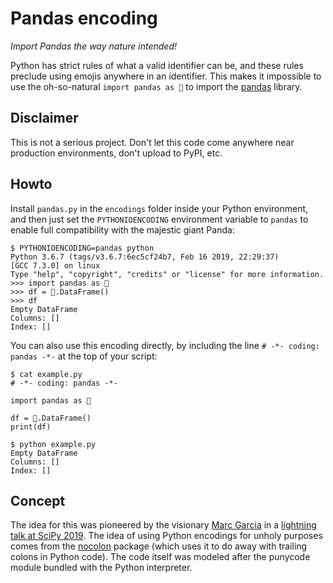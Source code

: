 Pandas encoding
===============

_Import Pandas the way nature intended!_

Python has strict rules of what a valid identifier can be, and these rules
preclude using emojis anywhere in an identifier. This makes it impossible to
use the oh-so-natural `import pandas as 🐼` to import the
[pandas](https://pandas.pydata.org/) library.

Disclaimer
----------

This is not a serious project. Don't let this code come anywhere near
production environments, don't upload to PyPI, etc.

Howto
-----

Install `pandas.py` in the `encodings` folder inside your Python environment,
and then just set the `PYTHONIOENCODING` environment variable to `pandas` to
enable full compatibility with the majestic giant Panda:


```
$ PYTHONIOENCODING=pandas python
Python 3.6.7 (tags/v3.6.7:6ec5cf24b7, Feb 16 2019, 22:29:37) 
[GCC 7.3.0] on linux
Type "help", "copyright", "credits" or "license" for more information.
>>> import pandas as 🐼
>>> df = 🐼.DataFrame()
>>> df
Empty DataFrame
Columns: []
Index: []
```

You can also use this encoding directly, by including the line `# -*- coding:
pandas -*-` at the top of your script:

```
$ cat example.py 
# -*- coding: pandas -*-

import pandas as 🐼

df = 🐼.DataFrame()
print(df)

$ python example.py 
Empty DataFrame
Columns: []
Index: []

```

Concept
-------

The idea for this was pioneered by the visionary [Marc
Garcia](https://twitter.com/datapythonista) in a [lightning talk at SciPy
2019](https://www.youtube.com/watch?v=Atc3yw9OdxY&index=96&list=PLYx7XA2nY5Gd-tNhm79CNMe_qvi35PgUR). The
idea of using Python encodings for unholy purposes comes from the
[nocolon](https://github.com/paradoxxxzero/nocolon) package (which uses it to
do away with trailing colons in Python code). The code itself was modeled after
the punycode module bundled with the Python interpreter.
